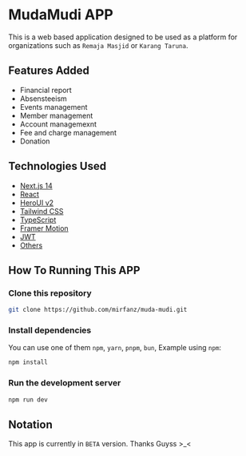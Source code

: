# MudaMudi APP

This is a web based application designed to be used as a platform for organizations such as `Remaja Masjid` or `Karang Taruna`.

## Features Added

- Financial report
- Absensteeism
- Events management
- Member management
- Account managemexnt
- Fee and charge management
- Donation

## Technologies Used

- [Next.js 14](https://nextjs.org/)
- [React](https://react.dev/)
- [HeroUI v2](https://heroui.com/)
- [Tailwind CSS](https://tailwindcss.com/)
- [TypeScript](https://www.typescriptlang.org/)
- [Framer Motion](https://www.framer.com/motion/)
- [JWT](https://jwt.io/)
- [Others]()

## How To Running This APP

### Clone this repository

```bash
git clone https://github.com/mirfanz/muda-mudi.git
```

### Install dependencies

You can use one of them `npm`, `yarn`, `pnpm`, `bun`, Example using `npm`:

```bash
npm install
```

### Run the development server

```bash
npm run dev
```

## Notation

This app is currently in `BETA` version. Thanks Guyss \>\_<
